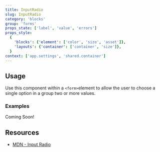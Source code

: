 ```yaml
---
title: InputRadio
slug: InputRadio
category: 'blocks'
group: 'forms'
props_state: ['label', 'value', 'errors']
props_style:
  {
    'blocks': {'element': ['color', 'size', 'asset']},
    'layouts': {'container': ['container', 'size']},
  }
context: ['app.settings', 'shared.container']
---
```


## Usage

Use this component within a `<form>`element to allow the user to choose a single option in a group two or more values.

### Examples

<p class="feedback bare emoji:default">Coming Soon!</p>

## Resources

- [MDN - Input Radio](https://developer.mozilla.org/en-US/docs/Web/HTML/Element/input/radio)

